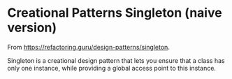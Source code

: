 # Creational Patterns Singleton (naive version)

From https://refactoring.guru/design-patterns/singleton.

Singleton is a creational design pattern that lets you ensure that a class has only one instance, while providing a global access point to this instance.
